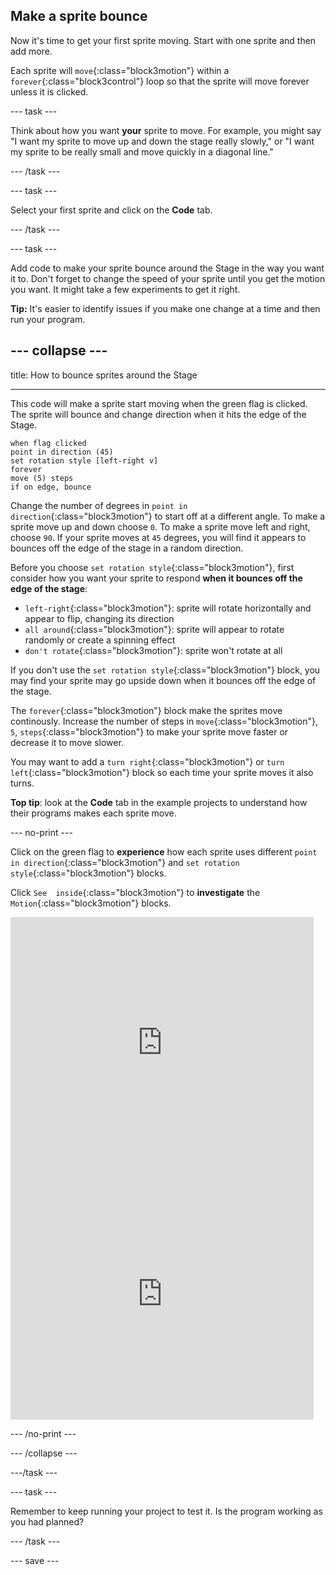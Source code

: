 ## Make a sprite bounce

Now it's time to get your first sprite moving. Start with one sprite and then add more. 

Each sprite will `move`{:class="block3motion"} within a `forever`{:class="block3control"} loop so that the sprite will move forever unless it is clicked.


--- task ---

Think about how you want **your** sprite to move. For example, you might say "I want my sprite to move up and down the stage really slowly," or "I want my sprite to be really small and move quickly in a diagonal line."

--- /task ---

--- task ---

Select your first sprite and click on the **Code** tab. 

--- /task ---

--- task ---

Add code to make your sprite bounce around the Stage in the way you want it to. Don't forget to change the speed of your sprite until you get the motion you want. It might take a few experiments to get it right.

**Tip:** It's easier to identify issues if you make one change at a time and then run your program.

--- collapse ---
---

title: How to bounce sprites around the Stage

---

This code will make a sprite start moving when the green flag is clicked. The sprite will bounce and change direction when it hits the edge of the Stage. 

```blocks3
when flag clicked
point in direction (45)
set rotation style [left-right v]
forever
move (5) steps
if on edge, bounce
```

Change the number of degrees in `point in direction`{:class="block3motion"} to start off at a different angle. To make a sprite move up and down choose `0`. To make a sprite move left and right, choose `90`. If your sprite moves at `45` degrees, you will find it appears to bounces off the edge of the stage in a random direction. 

Before you choose `set rotation style`{:class="block3motion"}, first consider how you want your sprite to respond **when it bounces off the edge of the stage**:
+ `left-right`{:class="block3motion"}: sprite will rotate horizontally and appear to flip, changing its direction
+ `all around`{:class="block3motion"}: sprite will appear to rotate randomly or create a spinning effect
+ `don't rotate`{:class="block3motion"}: sprite won't rotate at all

If you don't use the `set rotation style`{:class="block3motion"} block,  you may find your sprite may go upside down when it bounces off the edge of the stage.

The `forever`{:class="block3motion"} block make the sprites move continously. Increase the number of steps in `move`{:class="block3motion"}, `5`, `steps`{:class="block3motion"} to make your sprite move faster or decrease it to move slower. 

You may want to add a `turn right`{:class="block3motion"} or `turn left`{:class="block3motion"} block so each time your sprite moves it also turns.

**Top tip**: look at the **Code** tab in the example projects to understand how their programs makes each sprite move.

--- no-print ---

Click on the green flag to **experience** how each sprite uses different `point in direction`{:class="block3motion"} and `set rotation style`{:class="block3motion"} blocks. 

Click `See  inside`{:class="block3motion"} to **investigate** the `Motion`{:class="block3motion"} blocks.

<div class="scratch-preview">
  <iframe allowtransparency="true" width="485" height="402" src="https://scratch.mit.edu/projects/embed/425675232/?autostart=false" frameborder="0"></iframe>
</div>

<div class="scratch-preview">
  <iframe allowtransparency="true" width="485" height="402" src="https://scratch.mit.edu/projects/embed/433177517/?autostart=false" frameborder="0"></iframe>
</div>

--- /no-print ---

--- /collapse --- 

---/task ---

--- task ---

Remember to keep running your project to test it. Is the program working as you had planned?

--- /task ---

--- save ---

